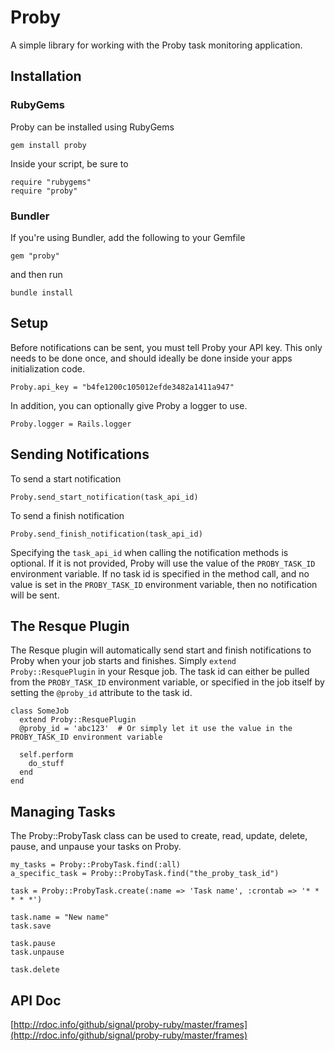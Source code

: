 # Proby
A simple library for working with the Proby task monitoring application.


Installation
------------

### RubyGems ###
Proby can be installed using RubyGems

    gem install proby

Inside your script, be sure to

    require "rubygems"
    require "proby"

### Bundler ###
If you're using Bundler, add the following to your Gemfile

    gem "proby"

and then run

    bundle install


Setup
-----
Before notifications can be sent, you must tell Proby your API key.  This only needs to be done once,
and should ideally be done inside your apps initialization code.

    Proby.api_key = "b4fe1200c105012efde3482a1411a947"

In addition, you can optionally give Proby a logger to use.

    Proby.logger = Rails.logger


Sending Notifications
---------------------
To send a start notification

    Proby.send_start_notification(task_api_id)

To send a finish notification

    Proby.send_finish_notification(task_api_id)

Specifying the `task_api_id` when calling the notification methods is optional.  If it is not provided,
Proby will use the value of the `PROBY_TASK_ID` environment variable.  If no task id is specified
in the method call, and no value is set in the `PROBY_TASK_ID` environment variable, then no notification
will be sent.


The Resque Plugin
-----------------
The Resque plugin will automatically send start and finish notifications to Proby when your job
starts and finishes.  Simply `extend Proby::ResquePlugin` in your Resque job.  The task id
can either be pulled from the `PROBY_TASK_ID` environment variable, or specified in the job itself
by setting the `@proby_id` attribute to the task id.

    class SomeJob
      extend Proby::ResquePlugin
      @proby_id = 'abc123'  # Or simply let it use the value in the PROBY_TASK_ID environment variable

      self.perform
        do_stuff
      end
    end


Managing Tasks
--------------
The Proby::ProbyTask class can be used to create, read, update, delete, pause, and unpause your
tasks on Proby.

    my_tasks = Proby::ProbyTask.find(:all)
    a_specific_task = Proby::ProbyTask.find("the_proby_task_id")

    task = Proby::ProbyTask.create(:name => 'Task name', :crontab => '* * * * *')

    task.name = "New name"
    task.save

    task.pause
    task.unpause

    task.delete


API Doc
-------
[http://rdoc.info/github/signal/proby-ruby/master/frames](http://rdoc.info/github/signal/proby-ruby/master/frames)

